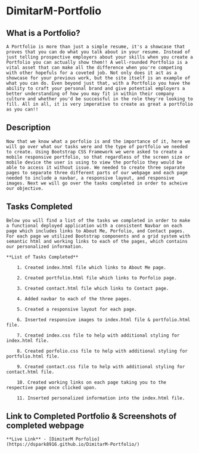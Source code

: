 # DimitarM-Portfolio

## What is a Portfolio?

    A Portfolio is more than just a simple resume, it's a showcase that proves that you can do what you talk about in your resume. Instead of just telling prospective employers about your skills when you create a Portfolio you can actually show them!! A well-rounded Portfolio is a vital asset that can make all the difference when you're competing with other hopefuls for a coveted job. Not only does it act as a showcase for your previous work, but the site itself is an example of what you can do. Even beyond just that, with a Portfolio you have the ability to craft your personal brand and give potential employers a better understanding of how you may fit in within their company culture and whether you'd be successful in the role they're looking to fill. All in all, it is very imperative to create as great a portfolio as you can!!

## Description

    Now that we know what a porfolio is and the importance of it, here we will go over what our tasks were and the type of portfolio we needed to create. Using Bootstrap CSS Framework we were asked to create a mobile responsive portfolio, so that regardless of the screen size or mobile device the user is using to view the porfolio they would be able to access it without issue. We needed to create three separate pages to separate three different parts of our webpage and each page needed to include a navbar, a responsive layout, and responsive images. Next we will go over the tasks completed in order to acheive our objective. 

## Tasks Completed

    Below you will find a list of the tasks we completed in order to make a functional deployed application with a consistent Navbar on each page which includes links to About Me, Porfolio, and Contact pages. For each page we utilized Bootstrap components and a grid system with semantic html and working links to each of the pages, which contains our personalized information.

    **List of Tasks Completed**

        1. Created index.html file which links to About Me page.

        2. Created portfolio.html file which links to Porfolio page.

        3. Created contact.html file which links to Contact page.

        4. Added navbar to each of the three pages.

        5. Created a responsive layout for each page.

        6. Inserted responsive images to index.html file & portfolio.html file.

        7. Created index.css file to help with additional styling for index.html file.

        8. Created porfolio.css file to help with additional styling for portfolio.html file.

        9. Created contact.css file to help with additional styling for contact.html file.

        10. Created working links on each page taking you to the respective page once clicked upon.

        11. Inserted personalized information into the index.html file.

## Link to Completed Portfolio & Screenshots of completed webpage

    **Live Link** - [DimitarM Porfolio](https://dspark8916.github.io/DimitarM-Portfolio/)